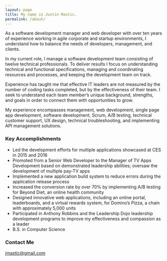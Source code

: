 ```yaml
---
layout: page
title: My name is Justin Mastic.
permalink: /about/
---
```


As a software development manager and web developer with over ten years of experience working in agile corporate and startup environments, I understand how to balance the needs of developers, management, and clients.  

In my current role, I manage a software development team consisting of twelve technical professionals. To deliver results I focus on understanding technical and functional specifications, managing and coordinating resources and processes, and keeping the development team on track.  

Experience has taught me that effective IT leaders are not measured by the number of coding tasks completed, but by the effectiveness of their team. I seek to understand each team member’s unique background, strengths, and goals in order to connect them with opportunities to grow.  

My experience encompasses management, web development, single page app development, software development, Scrum, A/B testing, technical customer support, UX design, technical troubleshooting, and implementing API management solutions.  

### Key Accomplishments
* Led the development efforts for multiple applications showcased at CES in 2015 and 2016
* Promoted from a Senior Web Developer to the Manager of TV Apps Development based on demonstrated leadership abilities; oversaw the development of multiple pay-TV apps
* Implemented a new application build system to reduce errors during the application release process
* Increased the conversion rate by over 70% by implementing A/B testing for Beyond Diet, an online health community
* Designed innovative web applications, including an online portal, leaderboards, and a virtual rewards system, for Domino’s Pizza, a chain with approximately 5,000 units
* Participated in Anthony Robbins and the Leadership Dojo leadership development programs to improve my effectiveness and compassion as a leader
* B.S. in Computer Science

### Contact Me

[jmastic@gmail.com](mailto:jmastic@gmail.com)
